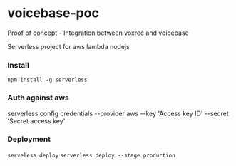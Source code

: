 # voicebase-poc
Proof of concept - Integration between voxrec and voicebase

Serverless project for aws lambda nodejs

### Install

`npm install -g serverless`

### Auth against aws

serverless config credentials --provider aws --key 'Access key ID' --secret 'Secret access key'

### Deployment

`serveless deploy`
`serverless deploy --stage production`
